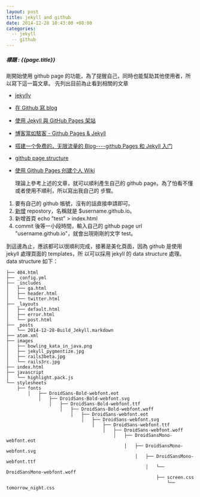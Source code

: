 ```yaml
---
layout: post
title: jekyll and github
date: 2014-12-28 10:43:00 +08:00
categories:
  -- jekyll
  -- github
---
```

##### 標題 : {{page.title}} #####

  剛開始使用 github page 的功能，為了提醒自己，同時也能幫助其他使用者，所以寫下這一篇文章。 
先列出目前為止看到相關的文章 

+ [jekylly](http://jekyllrb.com/docs/templates/) 
+ [在 Github 寫 blog](http://blog.bonereborn.com/github/2013/09/05/blogging-on-github/) 
+ [使用 Jekyll 與 GitHub Pages 架站](http://blog.lyhdev.com/2012/02/jekyll-github-pages.html) 
+ [博客當如駭客 - Github Pages & Jekyll](http://chchwy.github.io/2012/12/Blogging-Like-a-Hacker-Github-Pages.html) 
+ [搭建一个免费的，无限流量的 Blog----github Pages 和 Jekyll 入门](http://www.ruanyifeng.com/blog/2012/08/blogging_with_jekyll.html) 
+ [github page structure](https://github.com/mojombo/tpw) 
+ [使用 Github Pages 创建个人 Wiki](http://junnan.org/blog/2011-06-23-create-wiki-on-github-pages.html) 

  理論上參考上述的文章，就可以順利產生自己的 github page。為了怕看不懂或者使用不順利，所以寫出我自己的 
步驟。 

1. 要有自己的 github 帳號，沒有的話直接申請即可。 
2. [新增](https://github.com/new) repostory，名稱就是 $username.github.io。 
3. 新增首頁 
    echo "test" > index.html
4. commit 後等一小段時間，輸入自己的 github page url "username.github.io"，就會出現剛剛的文字 test。

  到這邊為止，應該都可以很順利完成，接著是美化頁面，因為 github 是使用 jekyll 處理頁面的 templates，所
以可以採用 jekyll 的 data structure 處理。data structure 如下：
    
    ├── 404.html
    ├── _config.yml
    ├── _includes
    │   ├── ga.html
    │   ├── header.html
    │   └── twitter.html
    ├── _layouts
    │   ├── default.html
    │   ├── error.html
    │   └── post.html
    ├── _posts
    │   └── 2014-12-28-Build_Jekyll.markdown
    ├── atom.xml
    ├── images
    │   ├── bowling_kata_in_java.png
    │   ├── jekyll_pygmentize.jpg
    │   ├── rails3beta.jpg
    │   └── rails3rc.jpg
    ├── index.html
    ├── javascript
    │   └── highlight.pack.js
    └── stylesheets
        ├── fonts
            │   ├── DroidSans-Bold-webfont.eot
                │   ├── DroidSans-Bold-webfont.svg
                    │   ├── DroidSans-Bold-webfont.ttf
                        │   ├── DroidSans-Bold-webfont.woff
                            │   ├── DroidSans-webfont.eot
                                │   ├── DroidSans-webfont.svg
                                    │   ├── DroidSans-webfont.ttf
                                        │   ├── DroidSans-webfont.woff
                                            │   ├── DroidSansMono-webfont.eot
                                                │   ├── DroidSansMono-webfont.svg
                                                    │   ├── DroidSansMono-webfont.ttf
                                                        │   └── DroidSansMono-webfont.woff
                                                            ├── screen.css
                                                                └── tomorrow_night.css
